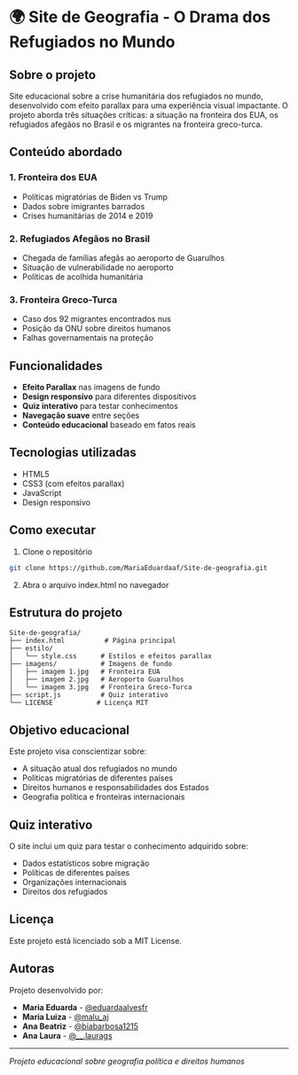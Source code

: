 # 🌍 Site de Geografia - O Drama dos Refugiados no Mundo

## Sobre o projeto

Site educacional sobre a crise humanitária dos refugiados no mundo, desenvolvido com efeito parallax para uma experiência visual impactante. O projeto aborda três situações críticas: a situação na fronteira dos EUA, os refugiados afegãos no Brasil e os migrantes na fronteira greco-turca.

## Conteúdo abordado

### 1. Fronteira dos EUA
- Políticas migratórias de Biden vs Trump
- Dados sobre imigrantes barrados
- Crises humanitárias de 2014 e 2019

### 2. Refugiados Afegãos no Brasil
- Chegada de famílias afegãs ao aeroporto de Guarulhos
- Situação de vulnerabilidade no aeroporto
- Políticas de acolhida humanitária

### 3. Fronteira Greco-Turca
- Caso dos 92 migrantes encontrados nus
- Posição da ONU sobre direitos humanos
- Falhas governamentais na proteção

## Funcionalidades

- **Efeito Parallax** nas imagens de fundo
- **Design responsivo** para diferentes dispositivos
- **Quiz interativo** para testar conhecimentos
- **Navegação suave** entre seções
- **Conteúdo educacional** baseado em fatos reais

## Tecnologias utilizadas

- HTML5
- CSS3 (com efeitos parallax)
- JavaScript
- Design responsivo

## Como executar

1. Clone o repositório
```bash
git clone https://github.com/MariaEduardaaf/Site-de-geografia.git
```

2. Abra o arquivo index.html no navegador

## Estrutura do projeto

```
Site-de-geografia/
├── index.html          # Página principal
├── estilo/
│   └── style.css      # Estilos e efeitos parallax
├── imagens/           # Imagens de fundo
│   ├── imagem 1.jpg   # Fronteira EUA
│   ├── imagem 2.jpg   # Aeroporto Guarulhos
│   └── imagem 3.jpg   # Fronteira Greco-Turca
├── script.js          # Quiz interativo
└── LICENSE           # Licença MIT
```

## Objetivo educacional

Este projeto visa conscientizar sobre:
- A situação atual dos refugiados no mundo
- Políticas migratórias de diferentes países
- Direitos humanos e responsabilidades dos Estados
- Geografia política e fronteiras internacionais

## Quiz interativo

O site inclui um quiz para testar o conhecimento adquirido sobre:
- Dados estatísticos sobre migração
- Políticas de diferentes países
- Organizações internacionais
- Direitos dos refugiados

## Licença

Este projeto está licenciado sob a MIT License.

## Autoras

Projeto desenvolvido por:
- **Maria Eduarda** - [@eduardaalvesfr](https://www.instagram.com/eduardaalvesfr/)
- **Maria Luiza** - [@malu_aj](https://www.instagram.com/malu_aj/)
- **Ana Beatriz** - [@biabarbosa1215](https://www.instagram.com/biabarbosa1215/)
- **Ana Laura** - [@__.laurags](https://www.instagram.com/__.laurags/)

---

*Projeto educacional sobre geografia política e direitos humanos*
